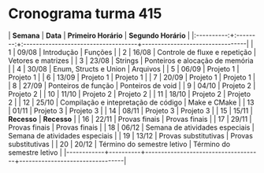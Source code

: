 # Cronograma turma 415

| **Semana** | **Data** | **Primeiro Horário**                | **Segundo Horário**             |
|:----------:+:--------:+:------------------------------------+---------------------------------|
|      1     |   09/08  | Introdução                          | Funções                         |
|      2     |   16/08  | Controle de fluxe e repetição       | Vetores e matrizes              |
|      3     |   23/08  | Strings                             | Ponteiros e alocação de memória |
|      4     |   30/08  | Enum, Structs e Union               | Arquivos                        |
|      5     |   06/09  | Projeto 1                           | Projeto 1                       |
|      6     |   13/09  | Projeto 1                           | Projeto 1                       |
|      7     |   20/09  | Projeto 1                           | Projeto 1                       |
|      8     |   27/09  | Ponteiros de função                 | Ponteiros de void               |
|      9     |   04/10  | Projeto 2                           | Projeto 2                       |
|     10     |   11/10  | Projeto 2                           | Projeto 2                       |
|     11     |   18/10  | Projeto 2                           | Projeto 2                       |
|     12     |   25/10  | Compilação e intepretação de código | Make e CMake                    |
|     13     |   01/11  | Projeto 3                           | Projeto 3                       |
|     14     |   08/11  | Projeto 3                           | Projeto 3                       |
|     15     |   15/11  | **Recesso**                         | **Recesso**                     |
|     16     |   22/11  | Provas finais                       | Provas finais                   |
|     17     |   29/11  | Provas finais                       | Provas finais                   |
|     18     |   06/12  | Semana de atividades especiais      | Semana de atividades especiais  |
|     19     |   13/12  | Provas substitutivas                | Provas substitutivas            |
|     20     |   20/12  | Término do semestre letivo          | Término do semestre letivo      |
|------------+----------+-------------------------------------+---------------------------------|
